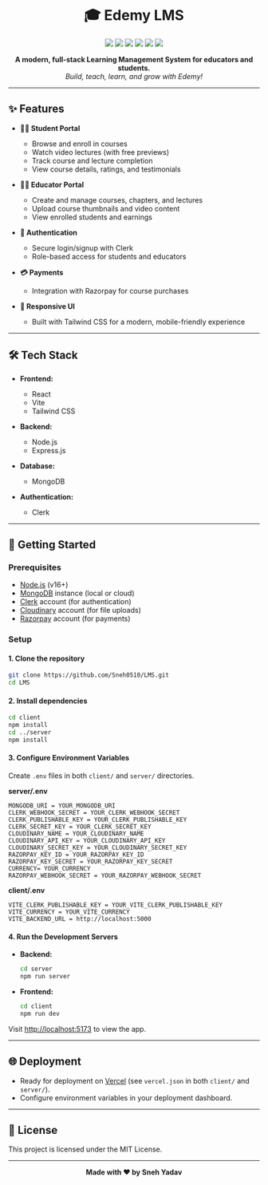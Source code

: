<h1 align="center">🎓 Edemy LMS</h1>
<p align="center">
  <img src="https://img.shields.io/badge/React-18-blue?logo=react" />
  <img src="https://img.shields.io/badge/Node.js-18-green?logo=node.js" />
  <img src="https://img.shields.io/badge/MongoDB-6.0-brightgreen?logo=mongodb" />
  <img src="https://img.shields.io/badge/Tailwind_CSS-3.0-38bdf8?logo=tailwindcss" />
  <img src="https://img.shields.io/badge/Clerk-Auth-orange?logo=clerk" />
  <img src="https://img.shields.io/badge/Razorpay-Payments-blueviolet?logo=razorpay" />
</p>

<p align="center">
  <b>A modern, full-stack Learning Management System for educators and students.</b><br>
  <i>Build, teach, learn, and grow with Edemy!</i>
</p>

---

## ✨ Features

- **👨‍🎓 Student Portal**
  - Browse and enroll in courses
  - Watch video lectures (with free previews)
  - Track course and lecture completion
  - View course details, ratings, and testimonials

- **👩‍🏫 Educator Portal**
  - Create and manage courses, chapters, and lectures
  - Upload course thumbnails and video content
  - View enrolled students and earnings

- **🔐 Authentication**
  - Secure login/signup with Clerk
  - Role-based access for students and educators

- **💳 Payments**
  - Integration with Razorpay for course purchases

- **📱 Responsive UI**
  - Built with Tailwind CSS for a modern, mobile-friendly experience

---

## 🛠️ Tech Stack

- **Frontend:**
  - React
  - Vite
  - Tailwind CSS

- **Backend:**
  - Node.js
  - Express.js

- **Database:**
  - MongoDB

- **Authentication:**
  - Clerk

---

## 🚀 Getting Started

### Prerequisites

- [Node.js](https://nodejs.org/) (v16+)
- [MongoDB](https://www.mongodb.com/) instance (local or cloud)
- [Clerk](https://clerk.com/) account (for authentication)
- [Cloudinary](https://cloudinary.com/) account (for file uploads)
- [Razorpay](https://razorpay.com/) account (for payments)

### Setup

#### 1. Clone the repository

```sh
git clone https://github.com/Sneh0510/LMS.git
cd LMS
```

#### 2. Install dependencies

```sh
cd client
npm install
cd ../server
npm install
```

#### 3. Configure Environment Variables

Create `.env` files in both `client/` and `server/` directories.

**server/.env**
```
MONGODB_URI = YOUR_MONGODB_URI
CLERK_WEBHOOK_SECRET = YOUR_CLERK_WEBHOOK_SECRET
CLERK_PUBLISHABLE_KEY = YOUR_CLERK_PUBLISHABLE_KEY
CLERK_SECRET_KEY = YOUR_CLERK_SECRET_KEY
CLOUDINARY_NAME = YOUR_CLOUDINARY_NAME
CLOUDINARY_API_KEY = YOUR_CLOUDINARY_API_KEY
CLOUDINARY_SECRET_KEY = YOUR_CLOUDINARY_SECRET_KEY
RAZORPAY_KEY_ID = YOUR_RAZORPAY_KEY_ID
RAZORPAY_KEY_SECRET = YOUR_RAZORPAY_KEY_SECRET
CURRENCY= YOUR_CURRENCY
RAZORPAY_WEBHOOK_SECRET = YOUR_RAZORPAY_WEBHOOK_SECRET
```

**client/.env**
```
VITE_CLERK_PUBLISHABLE_KEY = YOUR_VITE_CLERK_PUBLISHABLE_KEY
VITE_CURRENCY = YOUR_VITE_CURRENCY
VITE_BACKEND_URL = http://localhost:5000
```

#### 4. Run the Development Servers

- **Backend:**

  ```sh
  cd server
  npm run server
  ```

- **Frontend:**

  ```sh
  cd client
  npm run dev
  ```

Visit [http://localhost:5173](http://localhost:5173) to view the app.

---

## 🌐 Deployment

- Ready for deployment on [Vercel](https://vercel.com/) (see `vercel.json` in both `client/` and `server/`).
- Configure environment variables in your deployment dashboard.

---

## 📄 License

This project is licensed under the MIT License.

---

<p align="center"><b>Made with ❤️ by Sneh Yadav
